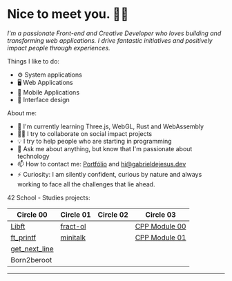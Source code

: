 # Nice to meet you. 👋🏾

*I'm a passionate Front-end and Creative Developer who loves building and transforming web applications. I drive fantastic initiatives and positively impact people through experiences.*

Things I like to do:

- ⚙️ System applications
- 🖥 Web Applications
- 📱 Mobile Applications
- 🎨 Interface design

About me:

- 🌱 I'm currently learning Three.js, WebGL, Rust and WebAssembly
- ✊🏽 I try to collaborate on social impact projects
- 💡 I try to help people who are starting in programming
- 💬 Ask me about anything, but know that I'm passionate about technology
- 📫 How to contact me: [Portfólio](http://gabrieldejesus.dev) and hi@gabrieldejesus.dev
- ⚡ Curiosity: I am silently confident, curious by nature and always working to face all the challenges that lie ahead.

42 School - Studies projects:

| Circle 00                                                           | Circle 01                                                         | Circle 02 | Circle 03                                                           |
| ------------------------------------------------------------------- | ----------------------------------------------------------------- | --------- | ------------------------------------------------------------------- |
| [Libft](https://github.com/gabrieldejesus/42-Libft)                 | [fract-ol](https://github.com/gabrieldejesus/42-fract-ol)         |           | [CPP Module 00](https://github.com/gabrieldejesus/42-cpp-module-00) |
| [ft_printf](https://github.com/gabrieldejesus/42-ft_printf)         | [minitalk](https://github.com/gabrieldejesus/42-minitalk)         |           | [CPP Module 01](https://github.com/gabrieldejesus/42-cpp-module-01) |
| [get_next_line](https://github.com/gabrieldejesus/42-get_next_line) |                                                                   |           |                                                                     |
| Born2beroot                                                         |                                                                   |           |                                                                     |
---

